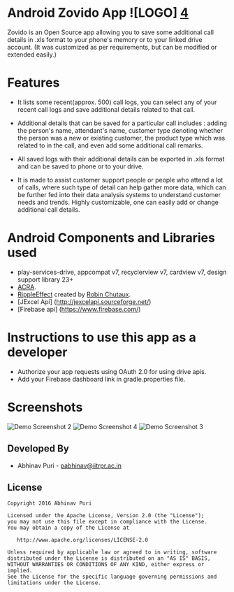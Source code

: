 Android Zovido App ![LOGO] [4]
==================
Zovido is an Open Source app allowing you to save some additional call details in .xls format to your phone's memory or to your linked drive account. (It was customized as per requirements, but can be modified or extended easily.)
 
Features
========
* It lists some recent(approx. 500) call logs, you can select any of your recent call logs and save additional details related to that call. 

* Additional details that can be saved for a particular call includes : adding the person's name, attendant's name, customer type denoting whether the person was a new or existing customer, the product type which was related to in the call, and even add some additional call remarks.

* All saved logs with their additional details can be exported in .xls format and can be saved to phone or to your drive.

* It is made to assist customer support people or people who attend a lot of calls, where such type of detail can help gather more data, which can be further fed into their data analysis systems to understand customer needs and trends. Highly customizable, one can easily add or change additional call details.

Android Components and Libraries used 
=====================================
* play-services-drive, appcompat v7, recyclerview v7, cardview v7, design support library 23+
* [ACRA](https://github.com/ACRA/acra).
* [RippleEffect](https://github.com/traex/RippleEffect) created by [Robin Chutaux](http://blog.robinchutaux.com).
* [JExcel Api] (http://jexcelapi.sourceforge.net/)
* [Firebase api] (https://www.firebase.com/)

Instructions to use this app as a developer 
===========================================
* Authorize your app requests using OAuth 2.0 for using drive apis.
* Add your Firebase dashboard link in gradle.properties file.

Screenshots
===========
![Demo Screenshot 2][1] ![Demo Screenshot 4][2] ![Demo Screenshot 3][3] 

Developed By
------------
* Abhinav Puri - <pabhinav@iitrpr.ac.in>

License
-------

    Copyright 2016 Abhinav Puri

    Licensed under the Apache License, Version 2.0 (the "License");
    you may not use this file except in compliance with the License.
    You may obtain a copy of the License at

       http://www.apache.org/licenses/LICENSE-2.0

    Unless required by applicable law or agreed to in writing, software
    distributed under the License is distributed on an "AS IS" BASIS,
    WITHOUT WARRANTIES OR CONDITIONS OF ANY KIND, either express or implied.
    See the License for the specific language governing permissions and
    limitations under the License.

[1]: ./demopics/svgPathAnimation.gif
[2]: ./demopics/ballBouncingAndRevealEffect.gif
[3]: ./demopics/loginAndRegister.gif
[4]: ./demopics/logo_1.png